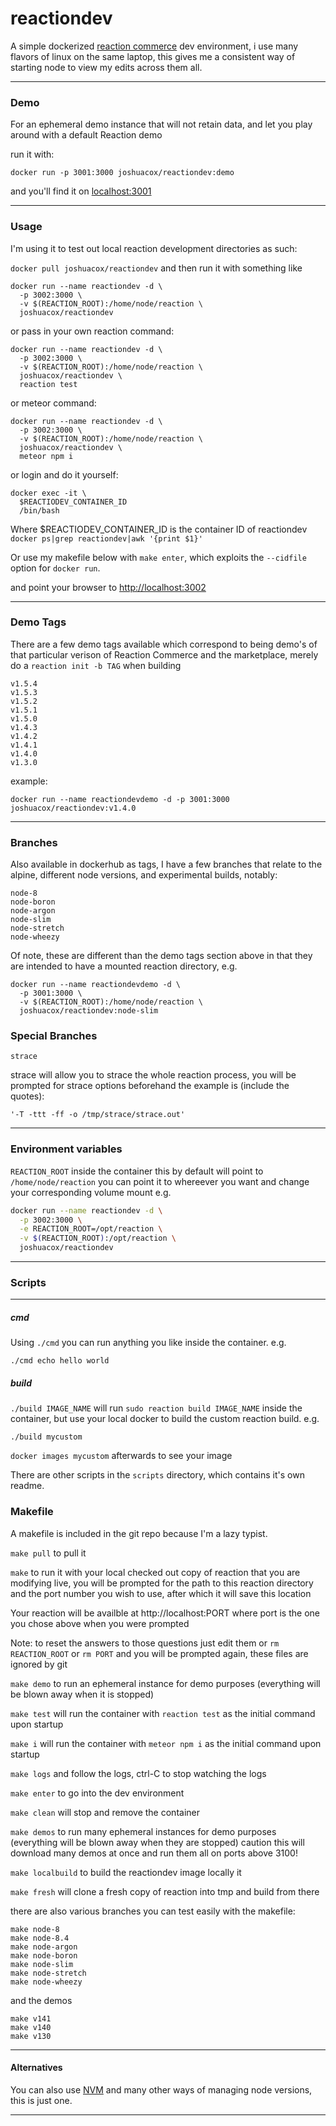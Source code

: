 # reactiondev

  A simple dockerized [reaction commerce](https://reactioncommerce.com/) dev environment, i use many flavors of linux on the same laptop, this gives me a consistent way of starting node to view my edits across them all.

---

### Demo

For an ephemeral demo instance that will not retain data, and let you
play around with a default Reaction demo

run it with:

```
docker run -p 3001:3000 joshuacox/reactiondev:demo
```

and you'll find it on [localhost:3001](http://localhost:3001/)

---

### Usage

I'm using it to test out local reaction development directories as such:

`docker pull joshuacox/reactiondev`  and then run it with something like

```
docker run --name reactiondev -d \
  -p 3002:3000 \
  -v $(REACTION_ROOT):/home/node/reaction \
  joshuacox/reactiondev
```

or pass in your own reaction command:

```
docker run --name reactiondev -d \
  -p 3002:3000 \
  -v $(REACTION_ROOT):/home/node/reaction \
  joshuacox/reactiondev \
  reaction test
```

or meteor command:
```
docker run --name reactiondev -d \
  -p 3002:3000 \
  -v $(REACTION_ROOT):/home/node/reaction \
  joshuacox/reactiondev \
  meteor npm i
```

or login and do it yourself:
```
docker exec -it \
  $REACTIODEV_CONTAINER_ID
  /bin/bash
```

   Where $REACTIODEV_CONTAINER_ID is the container ID of reactiondev
`docker ps|grep reactiondev|awk '{print $1}'`

Or use my makefile below with `make enter`, which exploits the
`--cidfile` option for `docker run`.

and point your browser to
[http://localhost:3002](http://localhost:3002)

---

### Demo Tags

There are a few demo tags available which correspond to being demo's of that
particular verison of Reaction Commerce and the marketplace, merely do a
`reaction init -b TAG` when building

```
v1.5.4
v1.5.3
v1.5.2
v1.5.1
v1.5.0
v1.4.3
v1.4.2
v1.4.1
v1.4.0
v1.3.0
```

example:
```
docker run --name reactiondevdemo -d -p 3001:3000 joshuacox/reactiondev:v1.4.0
```

---

### Branches

Also available in dockerhub as tags, I have a few branches that relate to the
alpine, different node versions, and experimental builds, notably:

```
node-8
node-boron
node-argon
node-slim
node-stretch
node-wheezy
```

Of note, these are different than the demo tags section above in that they
are intended to have a mounted reaction directory, e.g.

```
docker run --name reactiondevdemo -d \
  -p 3001:3000 \
  -v $(REACTION_ROOT):/home/node/reaction \
  joshuacox/reactiondev:node-slim
```

### Special Branches

```
strace
```

strace will allow you to strace the whole reaction process, you will be
prompted for strace options beforehand the example is (include the
quotes):


```
'-T -ttt -ff -o /tmp/strace/strace.out'
```

---

### Environment variables

`REACTION_ROOT`  inside the container this by default will point to
`/home/node/reaction` you can point it to whereever you want and change
your corresponding volume mount e.g.

```sh
docker run --name reactiondev -d \
  -p 3002:3000 \
  -e REACTION_ROOT=/opt/reaction \
  -v $(REACTION_ROOT):/opt/reaction \
  joshuacox/reactiondev
```

---

### Scripts
---

##### cmd

Using `./cmd` you can run anything you like
inside the container. e.g.

`./cmd echo hello world`

##### build

`./build IMAGE_NAME` will run `sudo reaction build IMAGE_NAME` inside the
container, but use your local docker to build the custom reaction build.
e.g.

`./build mycustom`

`docker images mycustom` afterwards to see your image

There are other scripts in the `scripts` directory, which contains it's
own readme.


### Makefile

A makefile is included in the git repo because I'm a lazy typist.

`make pull` to pull it

`make` to run it with your local checked out copy of reaction that
you are modifying live, you will be prompted for the path to this
reaction directory and the port number you wish to use, after which it will save this location

Your reaction will be availble at http://localhost:PORT where port is
the one you chose above when you were prompted

Note: to reset the answers to those questions just edit them or
`rm REACTION_ROOT` or `rm PORT`
and you will be prompted again, these files are ignored by git

`make demo` to run an ephemeral instance for demo purposes (everything
will be blown away when it is stopped)

`make test` will run the container with `reaction test` as the initial
command upon startup

`make i` will run the container with `meteor npm i` as the initial
command upon startup

`make logs` and follow the logs, ctrl-C to stop watching the logs

`make enter` to go into the dev environment

`make clean` will stop and remove the container

`make demos` to run many ephemeral instances for demo purposes (everything
will be blown away when they are stopped) caution this will download
many demos at once and run them all on ports above 3100!

`make localbuild` to build the reactiondev image locally it

`make fresh` will clone a fresh copy of reaction into tmp and build from
there

there are also various branches you can test easily with the makefile:

```
make node-8
make node-8.4
make node-argon
make node-boron
make node-slim
make node-stretch
make node-wheezy
```

and the demos

```
make v141
make v140
make v130
```

---

#### Alternatives

You can also use [NVM](https://github.com/creationix/nvm) and many other
ways of managing node versions, this is just one.

---
